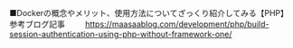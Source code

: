 ■Dockerの概念やメリット、使用方法についてざっくり紹介してみる【PHP】
参考ブログ記事 　
　https://maasaablog.com/development/php/build-session-authentication-using-php-without-framework-one/
